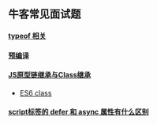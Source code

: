 ## 牛客常见面试题

#### [typeof 相关](../ES5/typeof.md)
#### [预编译](../ES5/compile.md)
#### [JS原型链继承与Class继承](../ES5/protoVsClass.md)
  - [ES6 class](../es6/class.md)

#### [script标签的 defer 和 async 属性有什么区别](../example/answer/js.md)